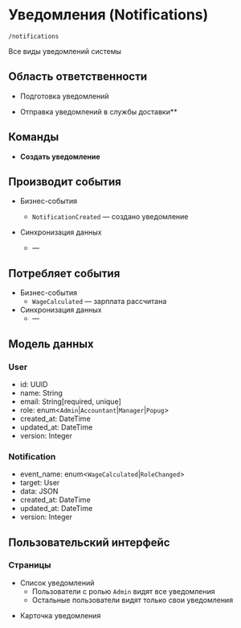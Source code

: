 # Уведомления (Notifications)

`/notifications`

Все виды уведомлений системы

## Область ответственности

- Подготовка уведомлений

- Отправка уведомлений в службы доставки**

## Команды

- **Создать уведомление**

## Производит события

  - Бизнес-события
    - `NotificationCreated` — создано уведомление

  - Синхронизация данных
    - —

## Потребляет события
  - Бизнес-события
    - `WageCalculated` — зарплата рассчитана
  - Синхронизация данных
    - —

## Модель данных

### User
- id: UUID
- name: String
- email: String[required, unique]
- role: enum\<`Admin`|`Accountant`|`Manager`|`Popug`>
- created\_at: DateTime
- updated\_at: DateTime
- version: Integer

### Notification
- event_name: enum\<`WageCalculated`|`RoleChanged`>
- target: User
- data: JSON
- created\_at: DateTime
- updated\_at: DateTime
- version: Integer 

## Пользовательский интерфейс

### Страницы
- Список уведомлений
  - Пользователи с ролью `Admin` видят все уведомления
  - Остальные пользователи видят только свои уведомления
* Карточка уведомления
